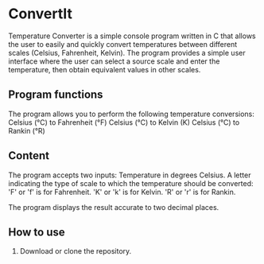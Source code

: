 # ConvertIt
Temperature Converter is a simple console program written in C that allows the user to easily and quickly convert temperatures between different scales (Celsius, Fahrenheit, Kelvin). The program provides a simple user interface where the user can select a source scale and enter the temperature, then obtain equivalent values ​​in other scales.

## Program functions
The program allows you to perform the following temperature conversions:
Celsius (°C) to Fahrenheit (°F)
Celsius (°C) to Kelvin (K)
Celsius (°C) to Rankin (°R)

## Content
The program accepts two inputs:
Temperature in degrees Celsius.
A letter indicating the type of scale to which the temperature should be converted:
'F' or 'f' is for Fahrenheit.
'K' or 'k' is for Kelvin.
'R' or 'r' is for Rankin.

The program displays the result accurate to two decimal places.

## How to use
1. Download or clone the repository.
